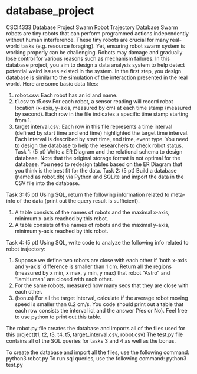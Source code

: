 # database_project

CSCI4333 Database Project
Swarm Robot Trajectory Database
Swarm robots are tiny robots that can perform programmed actions independently without human interference. These tiny robots are crucial for many
real-world tasks (e.g. resource foraging). Yet, ensuring robot swarm system is
working properly can be challenging. Robots may damage and gradually lose
control for various reasons such as mechanism failures.
In this database project, you aim to design a data analysis system to help
detect potential weird issues existed in the system. In the first step, you design
database is similar to the simulation of the interaction presented in the real
world. Here are some basic data files:
1. robot.csv: Each robot has an id and name.
2. t1.csv to t5.csv For each robot, a sensor reading will record robot location
(x-axis, y-axis, measured by cm) at each time stamp (measured by second).
Each row in the file indicates a specific time stamp starting from 1.
3. target interval.csv: Each row in this file represents a time interval (defined by start time and end time) highlighted the target time interval.
Each interval is described by start time, end time, event type.
You need to design the database to help the researchers to check robot status.
Task 1: (5 pt) Write a ER Diagram and the relational schema to design
database. Note that the original storage format is not optimal for the database.
You need to redesign tables based on the ER Diagram that you think is the best
fit for the data.
Task 2: (5 pt) Build a database (named as robot.db) via Python and SQLite
and import the data in the CSV file into the database.

Task 3: (5 pt) Using SQL, return the following information related to meta-info
of the data (print out the query result is sufficient).
1. A table consists of the names of robots and the maximal x-axis, minimum
x-axis reached by this robot.
2. A table consists of the names of robots and the maximal y-axis, minimum
y-axis reached by this robot.

Task 4: (5 pt) Using SQL, write code to analyze the following info related to
robot trajectory:
1. Suppose we define two robots are close with each other if ‘both x-axis and
y-axis’ difference is smaller than 1 cm. Return all the regions (measured
by x min, x max, y min, y max) that robot “Astro” and “IamHuman”
are closed with each other.
2. For the same robots, measured how many secs that they are close with
each other.
3. (bonus) For all the target interval, calculate if the average robot moving
speed is smaller than 0.2 cm/s. You code should print out a table that
each row consists the interval id, and the answer (Yes or No). Feel free to
use python to print out this table.

The robot.py file creates the database and imports all of the files used for this project(t1, t2, t3, t4, t5, target_interval.csv, robot.csv)
The test.py file contains all of the SQL queries for tasks 3 and 4 as well as the bonus.

To create the database and import all the files, use the following command: python3 robot.py
To run sql queries, use the following command: python3 test.py
